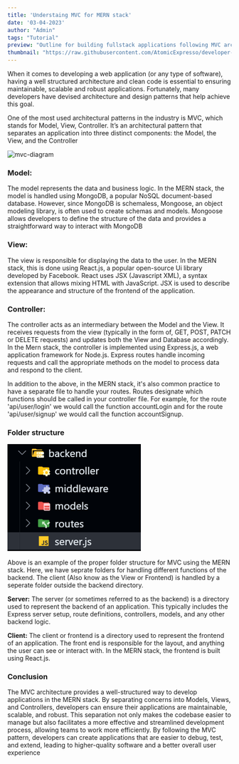 ```yaml
---
title: 'Understaing MVC for MERN stack'
date: '03-04-2023'
author: "Admin"
tags: "Tutorial"
preview: "Outline for building fullstack applications following MVC architecture"
thumbnail: "https://raw.githubusercontent.com/AtomicExpresso/developer-portfolio/master/src/assets/images/blog-assets/backend-mvc-design.webp"
---
```


When it comes to developing a web application (or any type of software), having a well structured architecture and clean code is essential to ensuring maintainable, scalable and robust applications. Fortunately, many developers have devised architecture and design patterns that help achieve this goal.

One of the most used architectural patterns in the industry is MVC, which stands for Model, View, Controller. It’s an architectural pattern that separates an application into three distinct components: the Model, the View, and the Controller

![mvc-diagram](https://www.tatvasoft.com/blog/wp-content/uploads/2023/05/MERN-Stack-Architecture-1.jpg)

### Model:
The model represents the data and business logic. In the MERN stack, the model is handled using MongoDB, a popular NoSQL document-based database. However, since MongoDB is schemaless, Mongoose, an object modeling library, is often used to create schemas and models. Mongoose allows developers to define the structure of the data and provides a straightforward way to interact with MongoDB

### View:
The view is responsible for displaying the data to the user. In the MERN stack, this is done using React.js, a popular open-source Ui library developed by Facebook. React uses JSX (Javascript XML), a syntax extension that allows mixing HTML with JavaScript. JSX is used to describe the appearance and structure of the frontend of the application.

### Controller:
The controller acts as an intermediary between the Model and the View. It receives requests from the view (typically in the form of, GET, POST, PATCH or DELETE requests) and updates both the View and Database accordingly. In the Mern stack, the controller is implemented using Express.js, a web application framework for Node.js. Express routes handle incoming requests and call the appropriate methods on the model to process data and respond to the client.

In addition to the above, in the MERN stack, it's also common practice to have a separate file to handle your routes. Routes designate which functions should be called in your controller file. For example, for the route 'api/user/login' we would call the function accountLogin and for the route 'api/user/signup' we would call the function accountSignup.

### Folder structure

![folder-structure](https://github.com/AtomicExpresso/developer-portfolio/blob/master/src/assets/images/blog-assets/backend-mv-design.png?raw=true)

Above is an example of the proper folder structure for MVC using the MERN stack. Here, we have seprate folders for handling different functions of the backend. The client (Also know as the View or Frontend) is handled by a seperate folder outside the backend directory.

**Server:** The server (or sometimes referred to as the backend) is a directory used to represent the backend of an application. This typically includes the Express server setup, route definitions, controllers, models, and any other backend logic.

**Client:** The client or frontend is a directory used to represent the frontend of an application. The front end is responsible for the layout, and anything the user can see or interact with. In the MERN stack, the frontend is built using React.js.

### Conclusion

The MVC architecture provides a well-structured way to develop applications in the MERN stack. By separating concerns into Models, Views, and Controllers, developers can ensure their applications are maintainable, scalable, and robust. This separation not only makes the codebase easier to manage but also facilitates a more effective and streamlined development process, allowing teams to work more efficiently.
By following the MVC pattern, developers can create applications that are easier to debug, test, and extend, leading to higher-quality software and a better overall user experience

